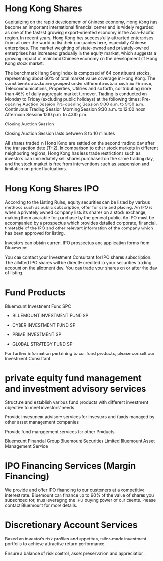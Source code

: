 # Hong Kong Shares
Capitalizing on the rapid development of Chinese economy, Hong Kong has become an important international financial center and is widely regarded as one of the fastest growing export-oriented economy in the Asia-Pacific region. In recent years, Hong Kong has successfully attracted enterprises from all over the world to list their companies here, especially Chinese enterprises. The market weighting of state-owned and privately-owned enterprises has increased gradually in the equity market, which suggests a growing impact of mainland Chinese economy on the development of Hong Kong stock market.

The benchmark Hang Seng Index is composed of 64 constituent stocks, representing about 60% of total market value coverage in Hong Kong. The constituents stocks are grouped under different sectors such as Finance, Telecommunications, Properties, Utilities and so forth, contributing more than 46% of daily aggregate market turnover.
Trading is conducted on Monday to Friday (excluding public holidays) at the following times:
Pre-opening Auction Session
Pre-opening Session 9:00 a.m. to 9:30 a.m.
Continuous Trading Session
Morning Session 9:30 a.m. to 12:00 noon
Afternoon Session 1:00 p.m. to 4:00 p.m.

Closing Auction Session

Closing Auction Session lasts between 8 to 10 minutes

All shares traded in Hong Kong are settled on the second trading day after the transaction date (T+2). In comparison to other stock markets in different neighboring regions, Hong Kong has less trade restrictions such as investors can immediately sell shares purchased on the same trading day, and the stock market is free from interventions such as suspension and limitation on price fluctuations.


# Hong Kong Shares IPO
According to the Listing Rules, equity securities can be listed by various methods such as public subscription, offer for sale and placing. An IPO is when a privately owned company lists its shares on a stock exchange, making them available for purchase by the general public. An IPO must be accompanied by a prospectus which provides detailed corporate, financial, timetable of the IPO and other relevant information of the company which has been approved for listing.

Investors can obtain current IPO prospectus and application forms from Bluemount.

You can contact your Investment Consultant for IPO shares subscription. The allotted IPO shares will be directly credited to your securities trading account on the allotment day. You can trade your shares on or after the day of listing.


# Fund Products
Bluemount Investment Fund SPC

- BLUEMOUNT INVESTMENT FUND SP  

- CYBER INVESTMENT FUND SP

- PRIME INVESTMENT SP

- GLOBAL STRATEGY FUND SP

For further information pertaining to our fund products, please consult our Investment Consultant

# private equity fund management and investment advisory services
Structure and establish various fund products with different investment objective to meet investors’ needs

Provide investment advisory services for investors and funds managed by other asset management companies

Provide fund management services for other Products

Bluemount Financial Group
Bluemount Securities Limited
Bluemount Asset Management
Service


# IPO Financing Services (Margin Financing)
We provide and offer IPO financing to our customers at a competitive interest rate. Bluemount can finance up to 90% of the value of shares you subscribed for, thus leveraging the IPO buying power of our clients. Please contact Bluemount for more details.


# Discretionary Account Services
Based on investor’s risk profiles and appetites, tailor-made investment portfolio to achieve attractive return performance.

Ensure a balance of risk control, asset preservation and appreciation.
